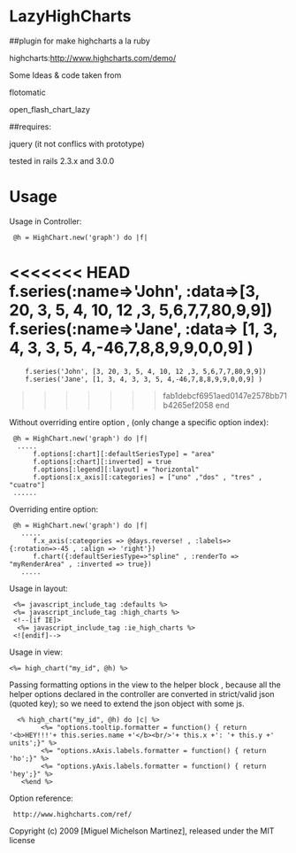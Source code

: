LazyHighCharts
==============

##plugin for make highcharts a la ruby

  highcharts:http://www.highcharts.com/demo/

Some Ideas & code taken from 

  flotomatic

  open_flash_chart_lazy

##requires:
  
  jquery (it not conflics with prototype)
  
  tested in rails 2.3.x and 3.0.0
  

Usage
=======

 Usage in Controller:
  
     @h = HighChart.new('graph') do |f|
<<<<<<< HEAD
        f.series(:name=>'John', :data=>[3, 20, 3, 5, 4, 10, 12 ,3, 5,6,7,7,80,9,9])
        f.series(:name=>'Jane', :data=> [1, 3, 4, 3, 3, 5, 4,-46,7,8,8,9,9,0,0,9] )
=======
        f.series('John', [3, 20, 3, 5, 4, 10, 12 ,3, 5,6,7,7,80,9,9])
        f.series('Jane', [1, 3, 4, 3, 3, 5, 4,-46,7,8,8,9,9,0,0,9] )
>>>>>>> fab1debcf6951aed0147e2578bb71b4265ef2058
      end
 

  Without overriding entire option , (only change a specific option index):  
 
     @h = HighChart.new('graph') do |f|
      .....
          f.options[:chart][:defaultSeriesType] = "area"
          f.options[:chart][:inverted] = true
          f.options[:legend][:layout] = "horizontal"
          f.options[:x_axis][:categories] = ["uno" ,"dos" , "tres" , "cuatro"]
     ......

  Overriding entire option: 

     @h = HighChart.new('graph') do |f|
       .....
          f.x_axis(:categories => @days.reverse! , :labels=>{:rotation=>-45 , :align => 'right'})
          f.chart({:defaultSeriesType=>"spline" , :renderTo => "myRenderArea" , :inverted => true})
       .....


  Usage in layout:
      
     <%= javascript_include_tag :defaults %>
     <%= javascript_include_tag :high_charts %>
     <!--[if IE]>
      <%= javascript_include_tag :ie_high_charts %>
     <![endif]-->
      
  Usage in view:
  
    <%= high_chart("my_id", @h) %>
    
  Passing formatting options in the view to the helper block , because all the helper options declared in the controller are converted in strict/valid json (quoted key);  so we need to extend the json object with some js.
  
      <% high_chart("my_id", @h) do |c| %>
         	<%= "options.tooltip.formatter = function() { return '<b>HEY!!!'+ this.series.name +'</b><br/>'+ this.x +': '+ this.y +' units';}" %>
         	<%= "options.xAxis.labels.formatter = function() { return 'ho';}" %>
         	<%= "options.yAxis.labels.formatter = function() { return 'hey';}" %>
       <%end %> 
      


  Option reference:

     http://www.highcharts.com/ref/
    


Copyright (c) 2009 [Miguel Michelson Martinez], released under the MIT license
